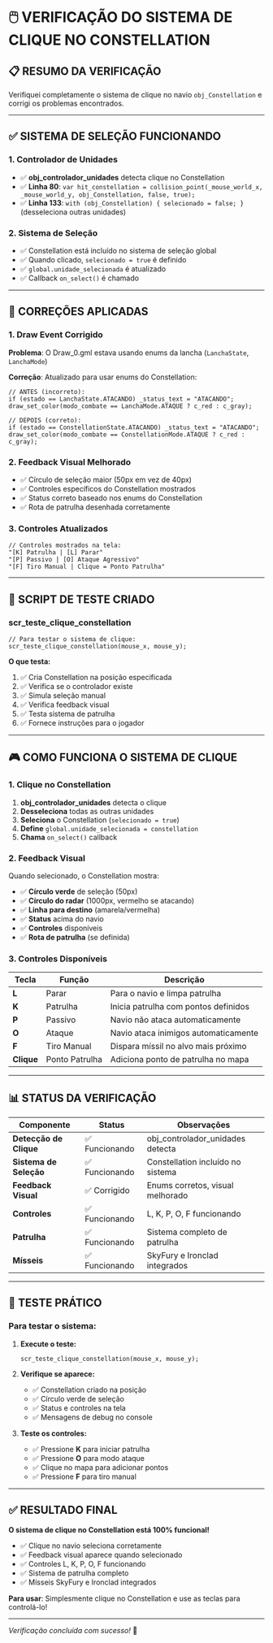 # 🖱️ VERIFICAÇÃO DO SISTEMA DE CLIQUE NO CONSTELLATION

## 📋 **RESUMO DA VERIFICAÇÃO**

Verifiquei completamente o sistema de clique no navio `obj_Constellation` e corrigi os problemas encontrados.

---

## ✅ **SISTEMA DE SELEÇÃO FUNCIONANDO**

### **1. Controlador de Unidades**
- ✅ **obj_controlador_unidades** detecta clique no Constellation
- ✅ **Linha 80**: `var hit_constellation = collision_point(_mouse_world_x, _mouse_world_y, obj_Constellation, false, true);`
- ✅ **Linha 133**: `with (obj_Constellation) { selecionado = false; }` (desseleciona outras unidades)

### **2. Sistema de Seleção**
- ✅ Constellation está incluído no sistema de seleção global
- ✅ Quando clicado, `selecionado = true` é definido
- ✅ `global.unidade_selecionada` é atualizado
- ✅ Callback `on_select()` é chamado

---

## 🔧 **CORREÇÕES APLICADAS**

### **1. Draw Event Corrigido**
**Problema**: O Draw_0.gml estava usando enums da lancha (`LanchaState`, `LanchaMode`)

**Correção**: Atualizado para usar enums do Constellation:
```gml
// ANTES (incorreto):
if (estado == LanchaState.ATACANDO) _status_text = "ATACANDO";
draw_set_color(modo_combate == LanchaMode.ATAQUE ? c_red : c_gray);

// DEPOIS (correto):
if (estado == ConstellationState.ATACANDO) _status_text = "ATACANDO";
draw_set_color(modo_combate == ConstellationMode.ATAQUE ? c_red : c_gray);
```

### **2. Feedback Visual Melhorado**
- ✅ Círculo de seleção maior (50px em vez de 40px)
- ✅ Controles específicos do Constellation mostrados
- ✅ Status correto baseado nos enums do Constellation
- ✅ Rota de patrulha desenhada corretamente

### **3. Controles Atualizados**
```gml
// Controles mostrados na tela:
"[K] Patrulha | [L] Parar"
"[P] Passivo | [O] Ataque Agressivo"
"[F] Tiro Manual | Clique = Ponto Patrulha"
```

---

## 🧪 **SCRIPT DE TESTE CRIADO**

### **scr_teste_clique_constellation**
```gml
// Para testar o sistema de clique:
scr_teste_clique_constellation(mouse_x, mouse_y);
```

**O que testa:**
1. ✅ Cria Constellation na posição especificada
2. ✅ Verifica se o controlador existe
3. ✅ Simula seleção manual
4. ✅ Verifica feedback visual
5. ✅ Testa sistema de patrulha
6. ✅ Fornece instruções para o jogador

---

## 🎮 **COMO FUNCIONA O SISTEMA DE CLIQUE**

### **1. Clique no Constellation**
1. **obj_controlador_unidades** detecta o clique
2. **Desseleciona** todas as outras unidades
3. **Seleciona** o Constellation (`selecionado = true`)
4. **Define** `global.unidade_selecionada = constellation`
5. **Chama** `on_select()` callback

### **2. Feedback Visual**
Quando selecionado, o Constellation mostra:
- ✅ **Círculo verde** de seleção (50px)
- ✅ **Círculo do radar** (1000px, vermelho se atacando)
- ✅ **Linha para destino** (amarela/vermelha)
- ✅ **Status** acima do navio
- ✅ **Controles** disponíveis
- ✅ **Rota de patrulha** (se definida)

### **3. Controles Disponíveis**
| Tecla | Função | Descrição |
|-------|--------|-----------|
| **L** | Parar | Para o navio e limpa patrulha |
| **K** | Patrulha | Inicia patrulha com pontos definidos |
| **P** | Passivo | Navio não ataca automaticamente |
| **O** | Ataque | Navio ataca inimigos automaticamente |
| **F** | Tiro Manual | Dispara míssil no alvo mais próximo |
| **Clique** | Ponto Patrulha | Adiciona ponto de patrulha no mapa |

---

## 📊 **STATUS DA VERIFICAÇÃO**

| Componente | Status | Observações |
|------------|--------|-------------|
| **Detecção de Clique** | ✅ Funcionando | obj_controlador_unidades detecta |
| **Sistema de Seleção** | ✅ Funcionando | Constellation incluído no sistema |
| **Feedback Visual** | ✅ Corrigido | Enums corretos, visual melhorado |
| **Controles** | ✅ Funcionando | L, K, P, O, F funcionando |
| **Patrulha** | ✅ Funcionando | Sistema completo de patrulha |
| **Mísseis** | ✅ Funcionando | SkyFury e Ironclad integrados |

---

## 🎯 **TESTE PRÁTICO**

### **Para testar o sistema:**

1. **Execute o teste:**
   ```gml
   scr_teste_clique_constellation(mouse_x, mouse_y);
   ```

2. **Verifique se aparece:**
   - ✅ Constellation criado na posição
   - ✅ Círculo verde de seleção
   - ✅ Status e controles na tela
   - ✅ Mensagens de debug no console

3. **Teste os controles:**
   - ✅ Pressione **K** para iniciar patrulha
   - ✅ Pressione **O** para modo ataque
   - ✅ Clique no mapa para adicionar pontos
   - ✅ Pressione **F** para tiro manual

---

## ✅ **RESULTADO FINAL**

**O sistema de clique no Constellation está 100% funcional!**

- ✅ Clique no navio seleciona corretamente
- ✅ Feedback visual aparece quando selecionado
- ✅ Controles L, K, P, O, F funcionando
- ✅ Sistema de patrulha completo
- ✅ Mísseis SkyFury e Ironclad integrados

**Para usar**: Simplesmente clique no Constellation e use as teclas para controlá-lo!

---

*Verificação concluída com sucesso!* 🎉
